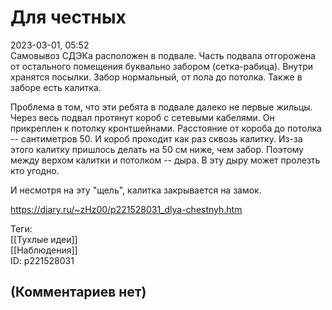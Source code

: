 Для честных
===========

  
2023-03-01, 05:52  
 Самовывоз СДЭКа расположен в подвале. Часть подвала отгорожена от остального помещения буквально забором (сетка-рабица). Внутри хранятся посылки. Забор нормальный, от пола до потолка. Также в заборе есть калитка.   
   
 Проблема в том, что эти ребята в подвале далеко не первые жильцы. Через весь подвал протянут короб с сетевыми кабелями. Он прикреплен к потолку кронтшейнами. Расстояние от короба до потолка -- сантиметров 50. И короб проходит как раз сквозь калитку. Из-за этого калитку пришлось делать на 50 см ниже, чем забор. Поэтому между верхом калитки и потолком -- дыра. В эту дыру может пролезть кто угодно.   
   
 И несмотря на эту "щель", калитка закрывается на замок.   
  
<https://diary.ru/~zHz00/p221528031_dlya-chestnyh.htm>  
  
Теги:  
[[Тухлые идеи]]  
[[Наблюдения]]  
ID: p221528031  


(Комментариев нет)
------------------